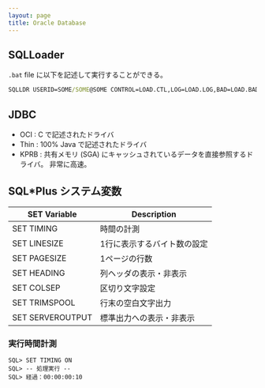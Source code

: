 ```yaml
---
layout: page
title: Oracle Database
---
```


## SQLLoader

`.bat` file に以下を記述して実行することができる。

```bat
SQLLDR USERID=SOME/SOME@SOME CONTROL=LOAD.CTL,LOG=LOAD.LOG,BAD=LOAD.BAD,DATA=LOAD.CSV
```

## JDBC

* OCI : C で記述されたドライバ
* Thin : 100% Java で記述されたドライバ
* KPRB : 共有メモリ (SGA) にキャッシュされているデータを直接参照するドライバ。 非常に高速。

## SQL*Plus システム変数

| SET Variable | Description |
|--|--|
| SET TIMING | 時間の計測 |
| SET LINESIZE | 1行に表示するバイト数の設定 |
| SET PAGESIZE | 1ページの行数 |
| SET HEADING | 列ヘッダの表示・非表示 |
| SET COLSEP | 区切り文字設定 |
| SET TRIMSPOOL | 行末の空白文字出力 |
| SET SERVEROUTPUT | 標準出力への表示・非表示 |

### 実行時間計測

```
SQL> SET TIMING ON
SQL> -- 処理実行 --
SQL> 経過：00:00:00:10
```

